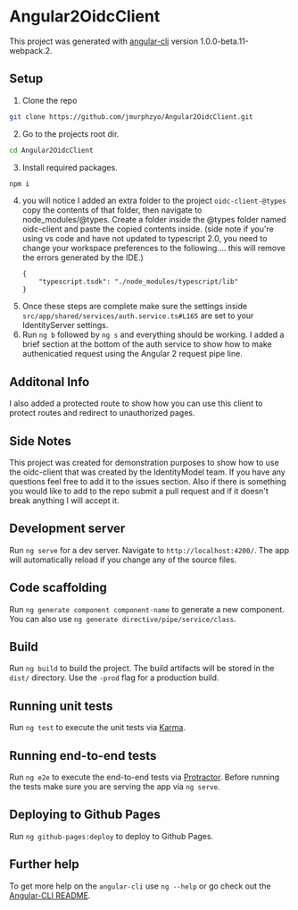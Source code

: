 # Angular2OidcClient

This project was generated with [angular-cli](https://github.com/angular/angular-cli) version 1.0.0-beta.11-webpack.2.

## Setup
1.  Clone the repo
```bash
git clone https://github.com/jmurphzyo/Angular2OidcClient.git
```
2.  Go to the projects root dir.
```bash
cd Angular2OidcClient
```
3.  Install required packages.
```bash
npm i
```
4.  you will notice I added an extra folder to the project `oidc-client-@types` copy the contents of that folder, then navigate to node_modules/@types. Create a folder inside the @types folder named oidc-client and paste the copied contents inside.
    (side note if you're using vs code and have not updated to typescript 2.0, you need to change your workspace preferences to the following.... this will remove the errors generated by the IDE.)
    ```
    {
        "typescript.tsdk": "./node_modules/typescript/lib"
    }
    ```
5.  Once these steps are complete make sure the settings inside `src/app/shared/services/auth.service.ts#L165` are set to your IdentityServer settings.
6.  Run `ng b` followed by `ng s` and everything should be working. I added a brief section at the bottom of the auth service to show how to make authenicatied request using the Angular 2 request pipe line.

## Additonal Info
I also added a protected route to show how you can use this client to protect routes and redirect to unauthorized pages.


##  Side Notes
This project was created for demonstration purposes to show how to use the oidc-client that was created by the IdentityModel team. If you have any questions feel free to add it to the issues section. Also if there is something you would like to add to the repo submit a pull request and if it doesn't break anything I will accept it.
    

## Development server
Run `ng serve` for a dev server. Navigate to `http://localhost:4200/`. The app will automatically reload if you change any of the source files.

## Code scaffolding

Run `ng generate component component-name` to generate a new component. You can also use `ng generate directive/pipe/service/class`.

## Build

Run `ng build` to build the project. The build artifacts will be stored in the `dist/` directory. Use the `-prod` flag for a production build.

## Running unit tests

Run `ng test` to execute the unit tests via [Karma](https://karma-runner.github.io).

## Running end-to-end tests

Run `ng e2e` to execute the end-to-end tests via [Protractor](http://www.protractortest.org/). 
Before running the tests make sure you are serving the app via `ng serve`.

## Deploying to Github Pages

Run `ng github-pages:deploy` to deploy to Github Pages.

## Further help

To get more help on the `angular-cli` use `ng --help` or go check out the [Angular-CLI README](https://github.com/angular/angular-cli/blob/master/README.md).
